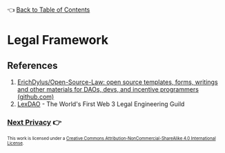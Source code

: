 👈 [Back to Table of Contents](../README.md)

# Legal Framework

## References

1. [ErichDylus/Open-Source-Law: open source templates, forms, writings and other materials for DAOs, devs, and incentive programmers (github.com)](https://github.com/ErichDylus/Open-Source-Law)
2. [LexDAO](https://www.lexdao.coop/) - The World's First Web 3 Legal Engineering Guild

### [Next Privacy](./9-privacy.md) 👉

<sub><sub>
This work is licensed under a <a rel="license" href="http://creativecommons.org/licenses/by-nc-sa/4.0/">Creative Commons Attribution-NonCommercial-ShareAlike 4.0 International License</a>.
</sub></sub>
